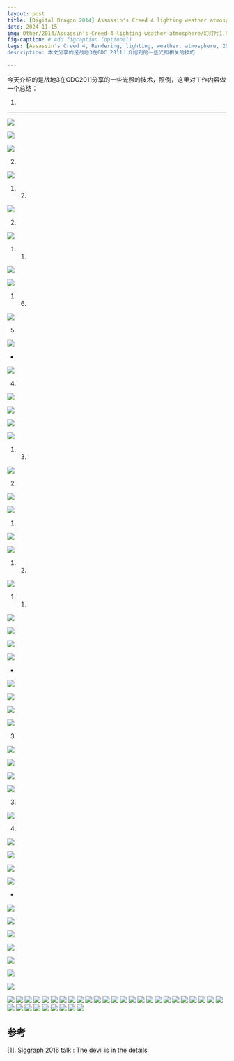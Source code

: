 ```yaml
---
layout: post
title: [Digital Dragon 2014] Assassin's Creed 4 lighting weather atmosphere
date: 2024-11-15
img: Other/2014/Assassin's-Creed-4-lighting-weather-atmosphere/幻灯片1.PNG # Add image post (optional)
fig-caption: # Add figcaption (optional)
tags: [Assassin's Creed 4, Rendering, lighting, weather, atmosphere, 2014]
description: 本文分享的是战地3在GDC 2011上介绍到的一些光照相关的技巧

---
```


今天介绍的是战地3在GDC2011分享的一些光照的技术，照例，这里对工作内容做一个总结：

1. 

---

![](https://gerigory.github.io/assets/img/Other/2014/Assassin's-Creed-4-lighting-weather-atmosphere/幻灯片2.PNG)



![](https://gerigory.github.io/assets/img/Other/2014/Assassin's-Creed-4-lighting-weather-atmosphere/幻灯片3.PNG)



![](https://gerigory.github.io/assets/img/Other/2014/Assassin's-Creed-4-lighting-weather-atmosphere/幻灯片4.PNG)

2. 

![](https://gerigory.github.io/assets/img/Other/2014/Assassin's-Creed-4-lighting-weather-atmosphere/幻灯片5.PNG)

1. 2. 

![](https://gerigory.github.io/assets/img/Other/2014/Assassin's-Creed-4-lighting-weather-atmosphere/幻灯片6.PNG)

2. 

![](https://gerigory.github.io/assets/img/Other/2014/Assassin's-Creed-4-lighting-weather-atmosphere/幻灯片7.PNG)

1. 1. 

![](https://gerigory.github.io/assets/img/Other/2014/Assassin's-Creed-4-lighting-weather-atmosphere/幻灯片8.PNG)



![](https://gerigory.github.io/assets/img/Other/2014/Assassin's-Creed-4-lighting-weather-atmosphere/幻灯片9.PNG)

1. 6. 

![](https://gerigory.github.io/assets/img/Other/2014/Assassin's-Creed-4-lighting-weather-atmosphere/幻灯片10.PNG)

5. 

![](https://gerigory.github.io/assets/img/Other/2014/Assassin's-Creed-4-lighting-weather-atmosphere/幻灯片11.PNG)

- 

![](https://gerigory.github.io/assets/img/Other/2014/Assassin's-Creed-4-lighting-weather-atmosphere/幻灯片12.PNG)

4. 

![](https://gerigory.github.io/assets/img/Other/2014/Assassin's-Creed-4-lighting-weather-atmosphere/幻灯片13.PNG)

![](https://gerigory.github.io/assets/img/Other/2014/Assassin's-Creed-4-lighting-weather-atmosphere/幻灯片14.PNG)



![](https://gerigory.github.io/assets/img/Other/2014/Assassin's-Creed-4-lighting-weather-atmosphere/幻灯片15.PNG)



![](https://gerigory.github.io/assets/img/Other/2014/Assassin's-Creed-4-lighting-weather-atmosphere/幻灯片16.PNG)

1. 3. 

![](https://gerigory.github.io/assets/img/Other/2014/Assassin's-Creed-4-lighting-weather-atmosphere/幻灯片17.PNG)

2. 

![](https://gerigory.github.io/assets/img/Other/2014/Assassin's-Creed-4-lighting-weather-atmosphere/幻灯片18.PNG)

![](https://gerigory.github.io/assets/img/Other/2014/Assassin's-Creed-4-lighting-weather-atmosphere/幻灯片19.PNG)

1. 

![](https://gerigory.github.io/assets/img/Other/2014/Assassin's-Creed-4-lighting-weather-atmosphere/幻灯片20.PNG)

![](https://gerigory.github.io/assets/img/Other/2014/Assassin's-Creed-4-lighting-weather-atmosphere/幻灯片21.PNG)

1. 2. 

![](https://gerigory.github.io/assets/img/Other/2014/Assassin's-Creed-4-lighting-weather-atmosphere/幻灯片22.PNG)

1. 1. 

![](https://gerigory.github.io/assets/img/Other/2014/Assassin's-Creed-4-lighting-weather-atmosphere/幻灯片23.PNG)



![](https://gerigory.github.io/assets/img/Other/2014/Assassin's-Creed-4-lighting-weather-atmosphere/幻灯片24.PNG)

![](https://gerigory.github.io/assets/img/Other/2014/Assassin's-Creed-4-lighting-weather-atmosphere/幻灯片25.PNG)



![](https://gerigory.github.io/assets/img/Other/2014/Assassin's-Creed-4-lighting-weather-atmosphere/幻灯片26.PNG)

- 

![](https://gerigory.github.io/assets/img/Other/2014/Assassin's-Creed-4-lighting-weather-atmosphere/幻灯片27.PNG)

![](https://gerigory.github.io/assets/img/Other/2014/Assassin's-Creed-4-lighting-weather-atmosphere/幻灯片28.PNG)



![](https://gerigory.github.io/assets/img/Other/2014/Assassin's-Creed-4-lighting-weather-atmosphere/幻灯片29.PNG)



![](https://gerigory.github.io/assets/img/Other/2014/Assassin's-Creed-4-lighting-weather-atmosphere/幻灯片30.PNG)

3. 

![](https://gerigory.github.io/assets/img/Other/2014/Assassin's-Creed-4-lighting-weather-atmosphere/幻灯片31.PNG)

![](https://gerigory.github.io/assets/img/Other/2014/Assassin's-Creed-4-lighting-weather-atmosphere/幻灯片32.PNG)



![](https://gerigory.github.io/assets/img/Other/2014/Assassin's-Creed-4-lighting-weather-atmosphere/幻灯片33.PNG)



![](https://gerigory.github.io/assets/img/Other/2014/Assassin's-Creed-4-lighting-weather-atmosphere/幻灯片34.PNG)

3. 

![](https://gerigory.github.io/assets/img/Other/2014/Assassin's-Creed-4-lighting-weather-atmosphere/幻灯片35.PNG)

4. 

![](https://gerigory.github.io/assets/img/Other/2014/Assassin's-Creed-4-lighting-weather-atmosphere/幻灯片36.PNG)



![](https://gerigory.github.io/assets/img/Other/2014/Assassin's-Creed-4-lighting-weather-atmosphere/幻灯片37.PNG)

 

![](https://gerigory.github.io/assets/img/Other/2014/Assassin's-Creed-4-lighting-weather-atmosphere/幻灯片38.PNG)

![](https://gerigory.github.io/assets/img/Other/2014/Assassin's-Creed-4-lighting-weather-atmosphere/幻灯片39.PNG)

- 

![](https://gerigory.github.io/assets/img/Other/2014/Assassin's-Creed-4-lighting-weather-atmosphere/幻灯片40.PNG)

![](https://gerigory.github.io/assets/img/Other/2014/Assassin's-Creed-4-lighting-weather-atmosphere/幻灯片41.PNG)

![](https://gerigory.github.io/assets/img/Other/2014/Assassin's-Creed-4-lighting-weather-atmosphere/幻灯片42.PNG)

![](https://gerigory.github.io/assets/img/Other/2014/Assassin's-Creed-4-lighting-weather-atmosphere/幻灯片43.PNG)

![](https://gerigory.github.io/assets/img/Other/2014/Assassin's-Creed-4-lighting-weather-atmosphere/幻灯片44.PNG)

![](https://gerigory.github.io/assets/img/Other/2014/Assassin's-Creed-4-lighting-weather-atmosphere/幻灯片45.PNG)



![](https://gerigory.github.io/assets/img/Other/2014/Assassin's-Creed-4-lighting-weather-atmosphere/幻灯片46.PNG)

![](https://gerigory.github.io/assets/img/Other/2014/Assassin's-Creed-4-lighting-weather-atmosphere/幻灯片47.PNG)
![](https://gerigory.github.io/assets/img/Other/2014/Assassin's-Creed-4-lighting-weather-atmosphere/幻灯片48.PNG)
![](https://gerigory.github.io/assets/img/Other/2014/Assassin's-Creed-4-lighting-weather-atmosphere/幻灯片49.PNG)
![](https://gerigory.github.io/assets/img/Other/2014/Assassin's-Creed-4-lighting-weather-atmosphere/幻灯片50.PNG)
![](https://gerigory.github.io/assets/img/Other/2014/Assassin's-Creed-4-lighting-weather-atmosphere/幻灯片51.PNG)
![](https://gerigory.github.io/assets/img/Other/2014/Assassin's-Creed-4-lighting-weather-atmosphere/幻灯片52.PNG)
![](https://gerigory.github.io/assets/img/Other/2014/Assassin's-Creed-4-lighting-weather-atmosphere/幻灯片53.PNG)
![](https://gerigory.github.io/assets/img/Other/2014/Assassin's-Creed-4-lighting-weather-atmosphere/幻灯片54.PNG)
![](https://gerigory.github.io/assets/img/Other/2014/Assassin's-Creed-4-lighting-weather-atmosphere/幻灯片55.PNG)
![](https://gerigory.github.io/assets/img/Other/2014/Assassin's-Creed-4-lighting-weather-atmosphere/幻灯片56.PNG)
![](https://gerigory.github.io/assets/img/Other/2014/Assassin's-Creed-4-lighting-weather-atmosphere/幻灯片57.PNG)
![](https://gerigory.github.io/assets/img/Other/2014/Assassin's-Creed-4-lighting-weather-atmosphere/幻灯片58.PNG)
![](https://gerigory.github.io/assets/img/Other/2014/Assassin's-Creed-4-lighting-weather-atmosphere/幻灯片59.PNG)
![](https://gerigory.github.io/assets/img/Other/2014/Assassin's-Creed-4-lighting-weather-atmosphere/幻灯片60.PNG)
![](https://gerigory.github.io/assets/img/Other/2014/Assassin's-Creed-4-lighting-weather-atmosphere/幻灯片61.PNG)
![](https://gerigory.github.io/assets/img/Other/2014/Assassin's-Creed-4-lighting-weather-atmosphere/幻灯片62.PNG)
![](https://gerigory.github.io/assets/img/Other/2014/Assassin's-Creed-4-lighting-weather-atmosphere/幻灯片63.PNG)
![](https://gerigory.github.io/assets/img/Other/2014/Assassin's-Creed-4-lighting-weather-atmosphere/幻灯片64.PNG)
![](https://gerigory.github.io/assets/img/Other/2014/Assassin's-Creed-4-lighting-weather-atmosphere/幻灯片65.PNG)
![](https://gerigory.github.io/assets/img/Other/2014/Assassin's-Creed-4-lighting-weather-atmosphere/幻灯片66.PNG)
![](https://gerigory.github.io/assets/img/Other/2014/Assassin's-Creed-4-lighting-weather-atmosphere/幻灯片67.PNG)
![](https://gerigory.github.io/assets/img/Other/2014/Assassin's-Creed-4-lighting-weather-atmosphere/幻灯片68.PNG)
![](https://gerigory.github.io/assets/img/Other/2014/Assassin's-Creed-4-lighting-weather-atmosphere/幻灯片69.PNG)
![](https://gerigory.github.io/assets/img/Other/2014/Assassin's-Creed-4-lighting-weather-atmosphere/幻灯片70.PNG)
![](https://gerigory.github.io/assets/img/Other/2014/Assassin's-Creed-4-lighting-weather-atmosphere/幻灯片71.PNG)
![](https://gerigory.github.io/assets/img/Other/2014/Assassin's-Creed-4-lighting-weather-atmosphere/幻灯片72.PNG)
![](https://gerigory.github.io/assets/img/Other/2014/Assassin's-Creed-4-lighting-weather-atmosphere/幻灯片73.PNG)
![](https://gerigory.github.io/assets/img/Other/2014/Assassin's-Creed-4-lighting-weather-atmosphere/幻灯片74.PNG)
![](https://gerigory.github.io/assets/img/Other/2014/Assassin's-Creed-4-lighting-weather-atmosphere/幻灯片75.PNG)
![](https://gerigory.github.io/assets/img/Other/2014/Assassin's-Creed-4-lighting-weather-atmosphere/幻灯片76.PNG)
![](https://gerigory.github.io/assets/img/Other/2014/Assassin's-Creed-4-lighting-weather-atmosphere/幻灯片77.PNG)
![](https://gerigory.github.io/assets/img/Other/2014/Assassin's-Creed-4-lighting-weather-atmosphere/幻灯片78.PNG)
![](https://gerigory.github.io/assets/img/Other/2014/Assassin's-Creed-4-lighting-weather-atmosphere/幻灯片79.PNG)
![](https://gerigory.github.io/assets/img/Other/2014/Assassin's-Creed-4-lighting-weather-atmosphere/幻灯片80.PNG)

## 参考

[[1]. Siggraph 2016 talk : The devil is in the details](https://advances.realtimerendering.com/s2016/Siggraph2016_idTech6.pdf)
